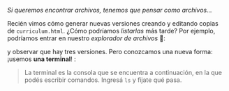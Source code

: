 _Si queremos encontrar archivos, tenemos que pensar como archivos..._

Recién vimos cómo generar nuevas versiones creando y editando copias de `curriculum.html`. ¿Cómo podríamos _listarlas_ más tarde? Por ejemplo, podríamos entrar en nuestro _explorador de archivos_ :open_file_folder::

<div 
  class="mu-filebrowser" 
  data-file="{
    'curriculum-v1.html': '',
    'curriculum-v2.html': '',
    'curriculum-v3.html': '',
  }">
</div>

y observar que hay tres versiones. Pero conozcamos una nueva forma: ¡usemos **una terminal**! :

> La terminal es la consola que se encuentra a continuación, en la que podés escribir comandos. Ingresá `ls` y fijate qué pasa.  


